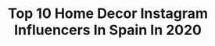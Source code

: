 ---
title: Top 10 Home Decor Instagram Influencers In Spain In 2020
description: >-
  Find top home decor Instagram influencers in Spain in 2020. Most popular hashtags: #homedecor #instahome #decoracion #nordicstyle.
platform: Instagram
hits: 152
text_top: Identify the best Instagram profiles on inBeat.
text_bottom: Our database aggregates 152 Instagram influencers like this in Spain for you to pitch.
profiles:
  - username: "homedecor_philip"
    fullname: >-
      Philips Home
    bio: >-
      Obtenga el Mover Hyfive muebles
    location: "Spain"
    followers: 12267
    engagement: 1619
    commentsToLikes: 0.033811
    id: ck8t9u8o6pdif0j78jfro0lx9
    verified: false
    hashtags: "#decoplantas, #decora, #decoraciones, #greendecor"
  - username: "therealtobytobz"
    fullname: >-
      Mostly Toby & Us
    bio: >-
      LIFESTYLE/ FASHION / TRAVEL / PLAY 📍Dublin DM/ email for collabs 📩therealtobytobz@gmail.com
    location: "Spain"
    followers: 10361
    engagement: 654
    commentsToLikes: 0.073604
    id: ck5chsmadrdw70i11kotjpjtf
    verified: false
    hashtags: "#playtolearn, #myeclectichome, #creativemama, #playroominspo"
  - username: "titanium_mommy"
    fullname: >-
      Zoraida Megías
    bio: >-
      🌟22-2-2016🌟 el mejor día d nuestras vidas👶🏻🍼💑 🌟I'M A TITANIUM MOMMY!!🌟 Por cada minuto enfado pierdes 60" d felicidad 🚫NO USES MIS FOTOS 📸🚫
    location: "Spain"
    followers: 7604
    engagement: 358
    commentsToLikes: 0.324501
    id: ck6tymvp04o9v0j71ogsr0o2q
    verified: false
    hashtags: "#nurserydecor, #mumlifestyle, #queensoflifestyle, #goodvibes"
  - username: "diariodeunareforma"
    fullname: >-
      DIARIO DE UNA REFORMA
    bio: >-
      ✨ Reformas y deco 🛒 Descuento en @duehome código DIARIODEUNAREFORMA 🤰🏻 #BabyA en camino 📩 Collabs: hola@diariodeunareforma.com ⬇️ Picker
    location: "Spain"
    followers: 111426
    engagement: 341
    commentsToLikes: 0.210776
    id: ck5hmspvpmjug0i1140qyzvzg
    verified: false
    hashtags: "#porchdecor, #salones, #nordicstyle, #hall"
  - username: "carlotapereiro"
    fullname: >-
      C A R L O T A   P E R E I R O
    bio: >-
      🌈💛 🎨💃🍉🎉👩‍🎨✌🌻 • Artista de la pista • Designer Museo Nacional Thyssen-Bornemisza • Picheleira y percebeira
    location: "Spain"
    followers: 5787
    engagement: 897
    commentsToLikes: 0.099801
    id: ck5zx12py74yu0i14syp0naeo
    verified: false
    hashtags: "#homedecor, #ilustration, #contemporaryart, #painting"
  - username: "decorloveme"
    fullname: >-
      • Rocío •
    bio: >-
      Decor | Plants | DIY | Lya & Gala's Mommy | Lifestyle | Feminist ♀ ✉ decorloveme@gmail.com Mi Blog ☟
    location: "Spain"
    followers: 60665
    engagement: 281
    commentsToLikes: 0.180470
    id: ck8t9mcnyolzj0j78q7eidmm5
    verified: false
    hashtags: "#bebes, #giveaway, #interior123, #nacerentiemposdecoronavirus"
  - username: "amparo_lasnubes"
    fullname: >-
      Deco▪️kids ▪️ LifeStyle
    bio: >-
      Soy Amparo🍀 Mamá de Isidro👦🏼 y Thor🐶 Maestra de 24 Sevilla 🌍 Spain Visita mi @picker.me ⬇️
    location: "Spain"
    followers: 76400
    engagement: 274
    commentsToLikes: 0.152315
    id: ck5ca5qm6cqxi0i11pq74rxlc
    verified: false
    hashtags: "#roomforgirl, #interior123, #instabathroom, #sevilla"
  - username: "agodmar"
    fullname: >-
      Agodmar | DeKora
    bio: >-
      Ailen 🙋🏻‍♀️🏃🏻‍♀️ ▫️Deco🏡▫️Plants 🌿▫️Mrs.Kora🐶▫️
    location: "Spain"
    followers: 34111
    engagement: 307
    commentsToLikes: 0.204276
    id: ck0w0duizdoyk0i19cnapvmtl
    verified: false
    hashtags: "#interiores, #recibidores, #nordicinspo, #bohodecoration"
  - username: "yolandapf"
    fullname: >-
      MƳ HƠMЄ 🏡
    bio: >-
      》Deco 》Home 》Beauty ✉yolyponc@hotmail.com Sevilla 〰️ (Spain) #embajadorikea ¤▪︎¤▪︎¤▪︎¤▪︎¤▪︎¤▪︎¤▪︎¤
    location: "Spain"
    followers: 20639
    engagement: 375
    commentsToLikes: 0.076703
    id: ckaorig4knd7f0i78tkub1all
    verified: false
    hashtags: "#cozyvibes, #cozyhome, #interior4you, #interior4u"
  - username: "rosenude_homedeco"
    fullname: >-
      Rosenude_homedeco
    bio: >-
      🤎Decoración de mí hogar 🏠. Mención para utilizar mis fotos Colaboraciones por privado
    location: "Spain"
    followers: 122031
    engagement: 446
    commentsToLikes: 0.032474
    id: ck14i2vgsdd8e0i19kophihb9
    verified: false
    hashtags: "#kitchendecor, #roomforgirl, #interior2you, #decoracion"
---